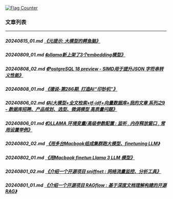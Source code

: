 <a rel="nofollow" href="http://info.flagcounter.com/h9V1"  ><img src="http://s03.flagcounter.com/count/h9V1/bg_FFFFFF/txt_000000/border_CCCCCC/columns_2/maxflags_12/viewers_0/labels_0/pageviews_0/flags_0/"  alt="Flag Counter"  border="0"  ></a>  
  
### 文章列表  
----  
##### 20240815_01.md   [《元提示: 大模型的鳄鱼脑》](20240815_01.md)  
##### 20240809_01.md   [《ollama新上架了3个embedding模型》](20240809_01.md)  
##### 20240808_02.md   [《PostgreSQL 18 preview - SIMD用于提升JSON 字符串转义性能》](20240808_02.md)  
##### 20240808_01.md   [《德说-第286期, 打造AI“印钞机”》](20240808_01.md)  
##### 20240806_02.md   [《AI大模型+全文检索+tf-idf+向量数据库+我的文章 系列之9 - 数据库招聘、产品规划、选型、微调模型 高质量问题》](20240806_02.md)  
##### 20240806_01.md   [《OLLAMA 环境变量/高级参数配置 : 监听 , 内存释放窗口 , 常用设置举例》](20240806_01.md)  
##### 20240802_02.md   [《用多台Macbook组成集群跑大模型、finetuning LLM》](20240802_02.md)  
##### 20240802_01.md   [《用Macbook finetun Llama 3 LLM 模型》](20240802_01.md)  
##### 20240801_02.md   [《介绍一个开源项目 sniffnet : 网络流量监控、分析工具》](20240801_02.md)  
##### 20240801_01.md   [《介绍一个开源项目 RAGflow : 基于深度文档理解构建的开源 RAG》](20240801_01.md)  
